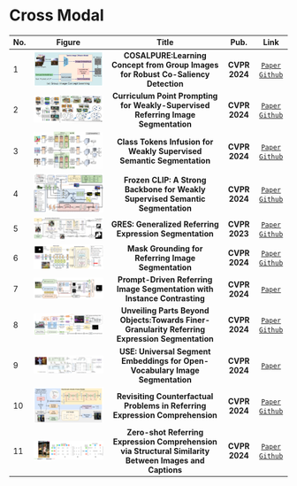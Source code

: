 # Cross Modal

|No.   |Figure   |Title   |Pub.  |Link|         
|:----|:-----:|:-----:|:-----:|:---:|
|1|![bi](IM/COSALPURE1.png)|__COSALPURE:Learning Concept from Group Images for Robust Co-Saliency Detection__|__CVPR 2024__|[`Paper`](https://arxiv.org/abs/2403.18554) [`Github`](https://v1len.github.io/CosalPure)|
|2|![bi](IM/PPT.png)|__Curriculum Point Prompting for Weakly-Supervised Referring Image Segmentation__|__CVPR 2024__|[`Paper`](https://arxiv.org/abs/2404.11998) [`Github`](https://github.com/MarkMoHR/Awesome-Referring-Image-Segmentation)|
|3|![bi](IM/CTI.png)|__Class Tokens Infusion for Weakly Supervised Semantic Segmentation__|__CVPR 2024__|[`Paper`](https://openaccess.thecvf.com/content/CVPR2024/papers/Yoon_Class_Tokens_Infusion_for_Weakly_Supervised_Semantic_Segmentation_CVPR_2024_paper.pdf) [`Github`](https://github.com/yoon307/CTI)|
|4|![bi](IM/Frozen_CLIP.png)|__Frozen CLIP: A Strong Backbone for Weakly Supervised Semantic Segmentation__|__CVPR 2024__|[`Paper`](https://arxiv.org/abs/2406.11189) [`Github`](https://github.com/zbf1991/WeCLIP)|
|5|![bi](IM/GRES.png)|__GRES: Generalized Referring Expression Segmentation__|__CVPR 2023__|[`Paper`](https://arxiv.org/abs/2306.00968) [`Github`](https://henghuiding.github.io/GRES)|
|6|![bi](IM/Mask_Grounding.png)|__Mask Grounding for Referring Image Segmentation__|__CVPR 2024__|[`Paper`](https://arxiv.org/abs/2312.12198) [`Github`](https://github.com/yxchng/mask-grounding)|
|7|![bi](IM/Prompt-RIS.png)|__Prompt-Driven Referring Image Segmentation with Instance Contrasting__|__CVPR 2024__|[`Paper`](https://openaccess.thecvf.com/content/CVPR2024/papers/Shang_Prompt-Driven_Referring_Image_Segmentation_with_Instance_Contrasting_CVPR_2024_paper.pdf) |
|8|![bi](IM/UniRES.png)|__Unveiling Parts Beyond Objects:Towards Finer-Granularity Referring Expression Segmentation__|__CVPR 2024__|[`Paper`](https://arxiv.org/abs/2312.08007) [`Github`](https://github.com/Rubics-Xuan/MRES)|
|9|![bi](IM/USE.png)|__USE: Universal Segment Embeddings for Open-Vocabulary Image Segmentation__|__CVPR 2024__|[`Paper`](https://openaccess.thecvf.com/content/CVPR2024/papers/Wang_USE_Universal_Segment_Embeddings_for_Open-Vocabulary_Image_Segmentation_CVPR_2024_paper.pdf) |
|10|![bi](IM/CRES.png)|__Revisiting Counterfactual Problems in Referring Expression Comprehension__|__CVPR 2024__|[`Paper`](https://openaccess.thecvf.com/content/CVPR2024/papers/Yu_Revisiting_Counterfactual_Problems_in_Referring_Expression_Comprehension_CVPR_2024_paper.pdf) [`Github`](https://github.com/Glacier0012/CREC)|
|11|![bi](IM/VR-VLA.png)|__Zero-shot Referring Expression Comprehension via Structural Similarity Between Images and Captions__|__CVPR 2024__|[`Paper`](https://arxiv.org/abs/2311.17048) [`Github`](https://github.com/Show-han/Zeroshot_REC) |
